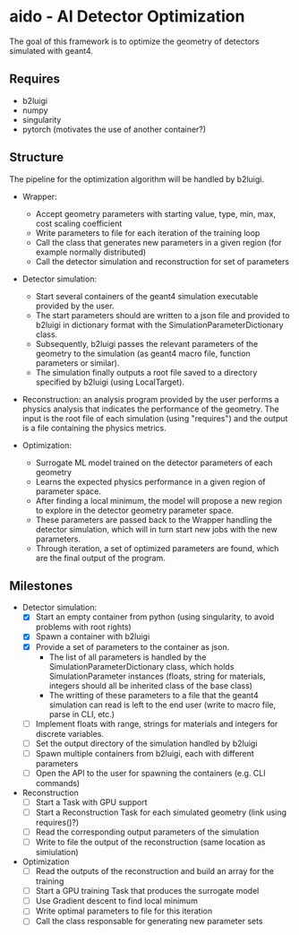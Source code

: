 # aido - AI Detector Optimization

The goal of this framework is to optimize the geometry of detectors simulated with geant4.

## Requires

 - b2luigi
 - numpy
 - singularity
 - pytorch (motivates the use of another container?)

## Structure

The pipeline for the optimization algorithm will be handled by b2luigi. 

 - Wrapper:
    - Accept geometry parameters with starting value, type, min, max, cost scaling coefficient
    - Write parameters to file for each iteration of the training loop
    - Call the class that generates new parameters in a given region (for example normally distributed)
    - Call the detector simulation and reconstruction for set of parameters

 - Detector simulation: 
    - Start several containers of the geant4 simulation executable provided by the user.
    - The start parameters should are written to a json file and provided to b2luigi in dictionary format with the SimulationParameterDictionary class.
    - Subsequently, b2luigi passes the relevant parameters of the geometry to the simulation (as geant4 macro file, function parameters or similar).
    - The simulation finally outputs a root file saved to a directory specified by b2luigi (using LocalTarget).

 - Reconstruction: an analysis program provided by the user performs a physics analysis that indicates the performance of the geometry. The input is the root file of each simulation (using "requires") and the output is a file containing the physics metrics. 

  - Optimization: 
    - Surrogate ML model trained on the detector parameters of each geometry
    - Learns the expected physics performance in a given region of parameter space.
    - After finding a local minimum, the model will propose a new region to explore in the detector geometry parameter space.
    - These parameters are passed back to the Wrapper handling the detector simulation, which will in turn start new jobs with the new parameters.
    - Through iteration, a set of optimized parameters are found, which are the final output of the program.

  ## Milestones

  - Detector simulation:
    - [x] Start an empty container from python (using singularity, to avoid problems with root rights)
    - [x] Spawn a container with b2luigi
    - [x] Provide a set of parameters to the container as json. 
        - The list of all parameters is handled by the SimulationParameterDictionary class, which holds SimulationParameter instances (floats, string for materials, integers should all be inherited class of the base class)
        - The writting of these parameters to a file that the geant4 simulation can read is left to the end user (write to macro file, parse in CLI, etc.)
    - [ ] Implement floats with range, strings for materials and integers for discrete variables. 
    - [ ] Set the output directory of the simulation handled by b2luigi
    - [ ] Spawn multiple containers from b2luigi, each with different parameters
    - [ ] Open the API to the user for spawning the containers (e.g. CLI commands)

 - Reconstruction
    - [ ] Start a Task with GPU support
    - [ ] Start a Reconstruction Task for each simulated geometry (link using requires()?)
    - [ ] Read the corresponding output parameters of the simulation
    - [ ] Write to file the output of the reconstruction (same location as simiulation)

 - Optimization
    - [ ] Read the outputs of the reconstruction and build an array for the training
    - [ ] Start a GPU training Task that produces the surrogate model
    - [ ] Use Gradient descent to find local minimum
    - [ ] Write optimal parameters to file for this iteration
    - [ ] Call the class responsable for generating new parameter sets
